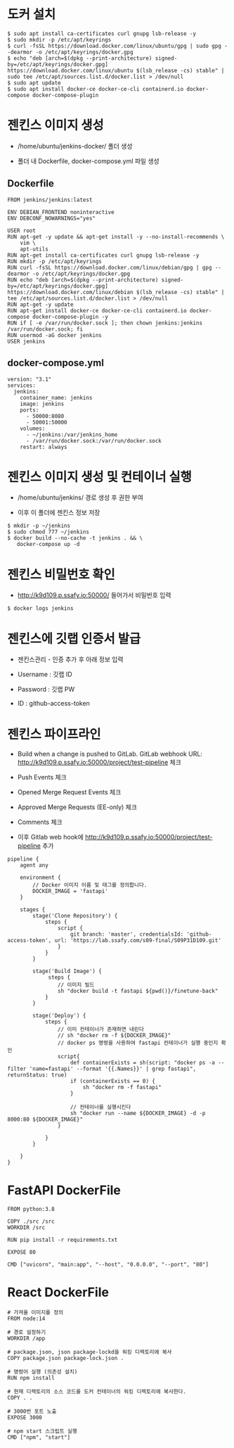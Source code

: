# 도커 설치

```
$ sudo apt install ca-certificates curl gnupg lsb-release -y
$ sudo mkdir -p /etc/apt/keyrings
$ curl -fsSL https://download.docker.com/linux/ubuntu/gpg | sudo gpg --dearmor -o /etc/apt/keyrings/docker.gpg
$ echo "deb [arch=$(dpkg --print-architecture) signed-by=/etc/apt/keyrings/docker.gpg] https://download.docker.com/linux/ubuntu $(lsb_release -cs) stable" | sudo tee /etc/apt/sources.list.d/docker.list > /dev/null
$ sudo apt update
$ sudo apt install docker-ce docker-ce-cli containerd.io docker-compose docker-compose-plugin
```

# 젠킨스 이미지 생성

- /home/ubuntu/jenkins-docker/ 폴더 생성

- 폴더 내 Dockerfile, docker-compose.yml 파일 생성

## Dockerfile

```
FROM jenkins/jenkins:latest

ENV DEBIAN_FRONTEND noninteractive
ENV DEBCONF_NOWARNINGS="yes"

USER root
RUN apt-get -y update && apt-get install -y --no-install-recommends \
    vim \
    apt-utils
RUN apt-get install ca-certificates curl gnupg lsb-release -y
RUN mkdir -p /etc/apt/keyrings
RUN curl -fsSL https://download.docker.com/linux/debian/gpg | gpg --dearmor -o /etc/apt/keyrings/docker.gpg
RUN echo "deb [arch=$(dpkg --print-architecture) signed-by=/etc/apt/keyrings/docker.gpg] https://download.docker.com/linux/debian $(lsb_release -cs) stable" | tee /etc/apt/sources.list.d/docker.list > /dev/null
RUN apt-get -y update
RUN apt-get install docker-ce docker-ce-cli containerd.io docker-compose docker-compose-plugin -y
RUN if [ -e /var/run/docker.sock ]; then chown jenkins:jenkins /var/run/docker.sock; fi
RUN usermod -aG docker jenkins
USER jenkins
```

## docker-compose.yml

```
version: "3.1"
services:
  jenkins:
    container_name: jenkins
    image: jenkins
    ports:
      - 50000:8080
      - 50001:50000
    volumes:
      - ~/jenkins:/var/jenkins_home
      - /var/run/docker.sock:/var/run/docker.sock
    restart: always
```

# 젠킨스 이미지 생성 및 컨테이너 실행

- /home/ubuntu/jenkins/ 경로 생성 후 권한 부여

- 이후 이 폴더에 젠킨스 정보 저장

```
$ mkdir -p ~/jenkins
$ sudo chmod 777 ~/jenkins
$ docker build --no-cache -t jenkins . && \
   docker-compose up -d
```

# 젠킨스 비밀번호 확인

- http://k9d109.p.ssafy.io:50000/ 들어가서 비밀번호 입력

```
$ docker logs jenkins
```

# 젠킨스에 깃랩 인증서 발급

- 젠킨스관리 - 인증 추가 후 아래 정보 입력

- Username : 깃랩 ID

- Password : 깃랩 PW

- ID : github-access-token

# 젠킨스 파이프라인

- Build when a change is pushed to GitLab. GitLab webhook URL: http://k9d109.p.ssafy.io:50000/project/test-pipeline 체크

-  Push Events 체크

- Opened Merge Request Events 체크

- Approved Merge Requests (EE-only) 체크

- Comments 체크

- 이후 Gitlab web hook에 http://k9d109.p.ssafy.io:50000/project/test-pipeline 추가

```
pipeline {
    agent any

    environment {
        // Docker 이미지 이름 및 태그를 정의합니다.
        DOCKER_IMAGE = 'fastapi'
    }

    stages {
        stage('Clone Repository') {
            steps {
                script {
                    git branch: 'master', credentialsId: 'github-access-token', url: 'https://lab.ssafy.com/s09-final/S09P31D109.git'
                }
            }
        }

        stage('Build Image') {
             steps {
                // 이미지 빌드
                sh "docker build -t fastapi ${pwd()}/finetune-back"  
            }
        }

        stage('Deploy') {
            steps {
                // 이미 컨테이너가 존재하면 내린다
                // sh "docker rm -f ${DOCKER_IMAGE}"
                // docker ps 명령을 사용하여 fastapi 컨테이너가 실행 중인지 확인
                script{
                    def containerExists = sh(script: "docker ps -a --filter 'name=fastapi' --format '{{.Names}}' | grep fastapi", returnStatus: true)
                    if (containerExists == 0) {
                        sh "docker rm -f fastapi"
                    }    

                    // 컨테이너를 실행시킨다
                    sh "docker run --name ${DOCKER_IMAGE} -d -p 8000:80 ${DOCKER_IMAGE}"
                }

            }
        }

    }
}
```

# FastAPI DockerFile

```
FROM python:3.8

COPY ./src /src
WORKDIR /src

RUN pip install -r requirements.txt

EXPOSE 80

CMD ["uvicorn", "main:app", "--host", "0.0.0.0", "--port", "80"]
```

# React DockerFile

```
# 가져올 이미지를 정의
FROM node:14

# 경로 설정하기
WORKDIR /app

# package.json, json package-lockd을 워킹 디렉토리에 복사
COPY package.json package-lock.json .

# 명령어 실행 (의존성 설치)
RUN npm install

# 현재 디렉토리의 소스 코드를 도커 컨테이너의 워킹 디렉토리에 복사한다.
COPY . .

# 3000번 포트 노출
EXPOSE 3000

# npm start 스크립트 실행
CMD ["npm", "start"]
```